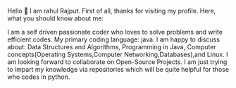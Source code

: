 
Hello 👋 I am rahul Rajput.
First of all, thanks for visiting my profile. Here, what you should know about me:

I am a self driven passionate coder who loves to solve problems and write efficient codes.
My primary coding language: java.
I am happy to discuss about: Data Structures and Algorithms, Programming in Java, Computer concepts(Operating Systems,Computer Networking,Databases),and Linux.
I am looking forward to collaborate on Open-Source Projects.
I am just trying to impart my knowledge via repositories which will be quite helpful for those who codes in python.


